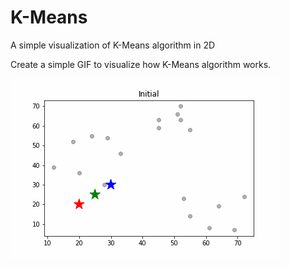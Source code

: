 # K-Means
 A simple visualization of K-Means algorithm in 2D

Create a simple GIF to visualize how K-Means algorithm works.

![k_means.gif](k_means.gif)
